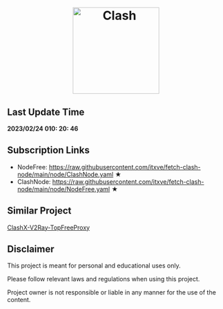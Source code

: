 <h1 align="center">
  <img src="https://github.com/Dreamacro/clash/raw/master/docs/logo.png" alt="Clash" width="200">
 
</h1>

## Last Update Time

<b><time>2023/02/24 010: 20: 46</time></b>

## Subscription Links

- NodeFree: https://raw.githubusercontent.com/itxve/fetch-clash-node/main/node/ClashNode.yaml ★
- ClashNode: https://raw.githubusercontent.com/itxve/fetch-clash-node/main/node/NodeFree.yaml ★

## Similar Project

[ClashX-V2Ray-TopFreeProxy](https://github.com/WilliamStar007/ClashX-V2Ray-TopFreeProxy)

## Disclaimer

This project is meant for personal and educational uses only.

Please follow relevant laws and regulations when using this project.

Project owner is not responsible or liable in any manner for the use of the content.
